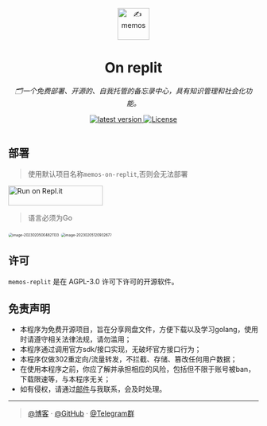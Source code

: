 <div align="center">
<p align="center"><a href="https://usememos.com"><img height="64px" src="" alt="✍️ memos" /></a></p>
<h1>On replit</h1>
<p><em>🗂️一个免费部署、开源的、自我托管的备忘录中心，具有知识管理和社会化功能。</em></p>
<div>
  <a href="https://goreportcard.com/report/github.com/haoqi7/memos-on-replit">
    <img src="https://goreportcard.com/badge/github.com/haoqi7/memos-on-replit" alt="latest version" />
  </a>
  <a href="https://github.com/haoqi7/memos-on-replit/LICENSE">
    <img src="https://img.shields.io/github/haoqi7/memos-on-replit" alt="License" />
  </a>
</div>
  <p align="center">


</div>


<div><img src="https://img.iweec.cn/img/image-20230205013610451.png" alt="" style="zoom:50%;border-radius:15px" /><div>


## 部署

> 使用默认项目名称`memos-on-replit`,否则会无法部署

<a href="https://repl.it/github/Atticus6/memos-on-replit">
  <img alt="Run on Repl.it" src="https://repl.it/badge/github/Atticus6/memos-on-replit" style="height: 40px; width: 190px;" /></a>

> 语言必须为Go

<img src="https://img.iweec.cn/img/image-20230205004821133.png" alt="image-20230205004821133" style="zoom:50%;border-radius:15px" />

<img src="https://img.iweec.cn/img/image-20230205120932677.png" alt="image-20230205120932677" style="zoom:50%;border-radius: 15px" />

## 许可

`memos-replit` 是在 AGPL-3.0 许可下许可的开源软件。

## 免责声明

- 本程序为免费开源项目，旨在分享网盘文件，方便下载以及学习golang，使用时请遵守相关法律法规，请勿滥用；
- 本程序通过调用官方sdk/接口实现，无破坏官方接口行为；
- 本程序仅做302重定向/流量转发，不拦截、存储、篡改任何用户数据；
- 在使用本程序之前，你应了解并承担相应的风险，包括但不限于账号被ban，下载限速等，与本程序无关；
- 如有侵权，请通过[邮件](mailto:a@iweec.cn)与我联系，会及时处理。

---

> [@博客](https://www.iweec.cn/) · [@GitHub](https://github.com/Atticus6) · [@Telegram群](https://t.me/+z76QXxWq23U3NTU9) 




